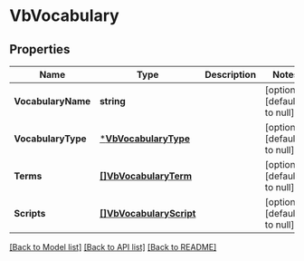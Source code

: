 # VbVocabulary

## Properties
Name | Type | Description | Notes
------------ | ------------- | ------------- | -------------
**VocabularyName** | **string** |  | [optional] [default to null]
**VocabularyType** | [***VbVocabularyType**](VbVocabularyType.md) |  | [optional] [default to null]
**Terms** | [**[]VbVocabularyTerm**](VbVocabularyTerm.md) |  | [optional] [default to null]
**Scripts** | [**[]VbVocabularyScript**](VbVocabularyScript.md) |  | [optional] [default to null]

[[Back to Model list]](../README.md#documentation-for-models) [[Back to API list]](../README.md#documentation-for-api-endpoints) [[Back to README]](../README.md)


